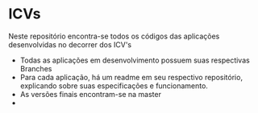 # ICVs
Neste repositório encontra-se todos os códigos das aplicações desenvolvidas no decorrer dos ICV's

- Todas as aplicações em desenvolvimento possuem suas respectivas Branches
- Para cada aplicação, há um readme em seu respectivo repositório, explicando sobre suas especificações e funcionamento.
- As versões finais encontram-se na master
- 
